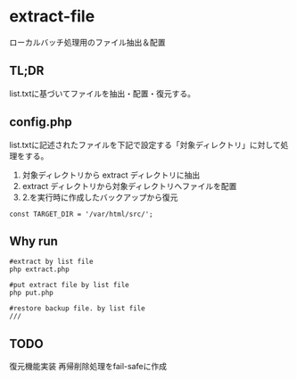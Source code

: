 # extract-file
ローカルバッチ処理用のファイル抽出＆配置

## TL;DR
list.txtに基づいてファイルを抽出・配置・復元する。

## config.php
list.txtに記述されたファイルを下記で設定する「対象ディレクトリ」に対して処理をする。
1. 対象ディレクトリから extract ディレクトリに抽出
2. extract ディレクトリから対象ディレクトリへファイルを配置
3. 2.を実行時に作成したバックアップから復元
```
const TARGET_DIR = '/var/html/src/';
```

## Why run

```
#extract by list file
php extract.php

#put extract file by list file
php put.php

#restore backup file. by list file
///
```

## TODO
復元機能実装
再帰削除処理をfail-safeに作成